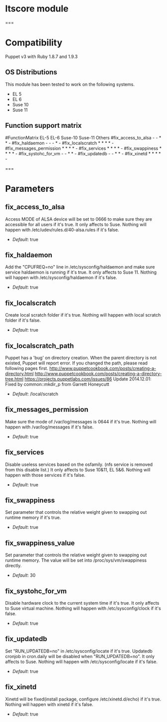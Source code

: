 # ltscore module #

===

# Compatibility #

Puppet v3 with Ruby 1.8.7 and 1.9.3

## OS Distributions ##

This module has been tested to work on the following systems.

* EL 5
* EL 6
* Suse 10
* Suse 11

## Function support matrix ##
#FunctionMatrix           EL-5  EL-6  Suse-10  Suse-11  Others
#fix_access_to_alsa       -     -     *        *        -
#fix_haldaemon            -     -     -        *        -
#fix_localscratch         *     *     *        *        -
#fix_messages_permission  *     *     *        *        -
#fix_services             *     *     *        *        -
#fix_swappiness           *     *     *        *        -
#fix_systohc_for_vm       -     -     *        *        -
#fix_updatedb             -     -     *        *        -
#fix_xinetd               *     *     *        *        -

===

# Parameters #

fix_access_to_alsa
------------------
Access MODE of ALSA device will be set to 0666 to make sure they are accessible for all users if it's true.
It only affects to Suse.
Nothing will happen with /etc/udev/rules.d/40-alsa.rules if it's false.

- *Default*: true

fix_haldaemon
------------------
Add the "CPUFREQ=no" line in /etc/sysconfig/haldaemon and make sure service haldaemon is running if it's true. 
It only affects to Suse 11.
Nothing will happen with /etc/sysconfig/haldaemon if it's false.

- *Default*: true

fix_localscratch
------------------
Create local scratch folder if it's true.
Nothing will happen with local scratch folder if it's false.

- *Default*: true

fix_localscratch_path
-----------------
Puppet has a 'bug' on directory creation. When the parent directory is not existed, Puppet will report error.
If you changed the path, please read following pages first.
http://www.puppetcookbook.com/posts/creating-a-directory.html
http://www.puppetcookbook.com/posts/creating-a-directory-tree.html
https://projects.puppetlabs.com/issues/86
Update 2014.12.01: Fixed by common::mkdir_p from Garrett Honeycutt

- *Default*: /local/scratch

fix_messages_permission
------------------
Make sure the mode of /var/log/messages is 0644 if it's true.
Nothing will happen with /var/log/messages if it's false.

- *Default*: true

fix_services
------------------
Disable useless services based on the osfamily. (nfs service is removed from this disable list.)
It only affects to Suse 10&11, EL 5&6.
Nothing will happen with those services if it's false.

- *Default*: true

fix_swappiness
------------------
Set parameter that controls the relative weight given to swapping out runtime memory if it's true.

- *Default*: true

fix_swappiness_value
------------------
Set parameter that controls the relative weight given to swapping out runtime memory.
The value will be set into /proc/sys/vm/swappiness directly.

- *Default*: 30

fix_systohc_for_vm
------------------
Disable hardware clock to the current system time if it's true. 
It only affects to Suse virtual machine.
Nothing will happen with /etc/sysconfig/clock if it's false.

- *Default*: true

fix_updatedb
------------------
Set "RUN_UPDATEDB=no" in /etc/sysconfig/locate if it's true. 
Updatedb cronjob in cron.daily will be disabled when "RUN_UPDATEDB=no".
It only affects to Suse.
Nothing will happen with /etc/sysconfig/locate if it's false.

- *Default*: true

fix_xinetd
-----------------
Xinetd will be fixed(install package, configure /etc/xinetd.d/echo) if it's true.
Nothing will happen with xinetd if it's false.

- *Default*: true


